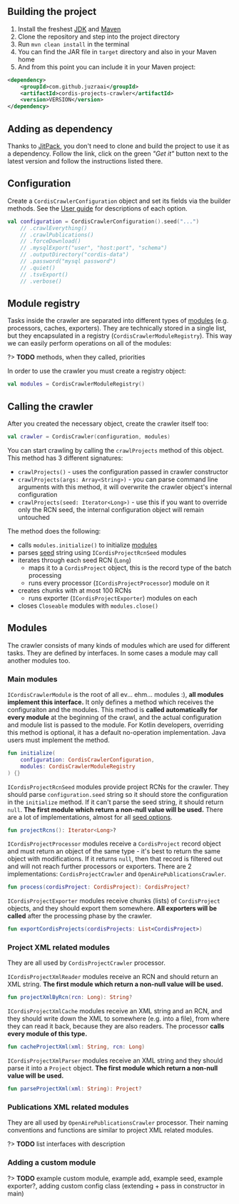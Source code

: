 ## Building the project

1. Install the freshest [JDK][java] and [Maven][maven]
2. Clone the repository and step into the project directory
3. Run `mvn clean install` in the terminal
4. You can find the JAR file in `target` directory and also in your Maven home
5. And from this point you can include it in your Maven project:

```xml
<dependency>
	<groupId>com.github.juzraai</groupId>
	<artifactId>cordis-projects-crawler</artifactId>
	<version>VERSION</version>
</dependency>
```



## Adding as dependency

Thanks to [JitPack][jitpack], you don't need to clone and build the project to use it as a dependency. Follow the link, click on the green *"Get it"* button next to the latest version and follow the instructions listed there.



## Configuration

Create a `CordisCrawlerConfiguration` object and set its fields via the builder methods. See the [User guide](USER_GUIDE.md) for descriptions of each option.

```kotlin
val configuration = CordisCrawlerConfiguration().seed("...")
	// .crawlEverything()
	// .crawlPublications()
	// .forceDownload()
	// .mysqlExport("user", "host:port", "schema")
	// .outputDirectory("cordis-data")
	// .password("mysql password")
	// .quiet()
	// .tsvExport()
	// .verbose()
```



## Module registry

Tasks inside the crawler are separated into different types of [modules](#modules) (e.g. processors, caches, exporters). They are technically stored in a single list, but they encapsulated in a registry (`CordisCrawlerModuleRegistry`). This way we can easily perform operations on all of the modules:

?> **TODO** methods, when they called, priorities

In order to use the crawler you must create a registry object:

```kotlin
val modules = CordisCrawlerModuleRegistry()
```



## Calling the crawler

After you created the necessary object, create the crawler itself too:

```kotlin
val crawler = CordisCrawler(configuration, modules)
```

You can start crawling by calling the `crawlProjects` method of this object. This method has 3 different signatures:

* `crawlProjects()` - uses the configuration passed in crawler constructor
* `crawlProjects(args: Array<String>)` - you can parse command line arguments with this method, it will overwrite the crawler object's internal configuration
* `crawlProjects(seed: Iterator<Long>)` - use this if you want to override only the RCN seed, the internal configuration object will remain untouched

The method does the following:

* calls `modules.initialize()` to initialize [modules](#modules)
* parses [seed](USER_GUIDE.md#seed) string using `ICordisProjectRcnSeed` modules
* iterates through each seed RCN (`Long`)
	* maps it to a `CordisProject` object, this is the record type of the batch processing
	* runs every processor (`ICordisProjectProcessor`) module on it
* creates chunks with at most 100 RCNs
	* runs exporter (`ICordisProjectExporter`) modules on each
* closes `Closeable` modules with `modules.close()`



## Modules

The crawler consists of many kinds of modules which are used for different tasks. They are defined by interfaces. In some cases a module may call another modules too.



### Main modules

`ICordisCrawlerModule` is the root of all ev... ehm... modules :), **all modules implement this interface.** It only defines a method which receives the configuraiton and the modules. This method is **called automatically for every module** at the beginning of the crawl, and the actual configuration and module list is passed to the module. For Kotlin developers, overriding this method is optional, it has a default no-operation implementation. Java users must implement the method.

```kotlin
fun initialize(
	configuration: CordisCrawlerConfiguration,
	modules: CordisCrawlerModuleRegistry
) {}
```

`ICordisProjectRcnSeed` modules provide project RCNs for the crawler. They should parse `configuration.seed` string so it should store the configuration in the `initialize` method. If it can't parse the seed string, it should return `null`. **The first module which return a non-null value will be used.** There are a lot of implementations, almost for all [seed options](USER_GUIDE.md#seed).

```kotlin
fun projectRcns(): Iterator<Long>?
```

`ICordisProjectProcessor` modules receive a `CordisProject` record object and must return an object of the same type - it's best to return the same object with modifications. If it returns `null`, then that record is filtered out and will not reach further processors or exporters. There are 2 implementations: `CordisProjectCrawler` and `OpenAirePublicationsCrawler`.

```kotlin
fun process(cordisProject: CordisProject): CordisProject?
```

`ICordisProjectExporter` modules receive chunks (lists) of `CordisProject` objects, and they should export them somewhere. **All exporters will be called** after the processing phase by the crawler.

```kotlin
fun exportCordisProjects(cordisProjects: List<CordisProject>)
```



### Project XML related modules

They are all used by `CordisProjectCrawler` processor.

`ICordisProjectXmlReader` modules receive an RCN and should return an XML string. **The first module which return a non-null value will be used.**

```kotlin
fun projectXmlByRcn(rcn: Long): String?
```

`ICordisProjectXmlCache` modules receive an XML string and an RCN, and they should write down the XML to somewhere (e.g. into a file), from where they can read it back, because they are also readers. The processor **calls every module of this type.**

```kotlin
fun cacheProjectXml(xml: String, rcn: Long)
```

`ICordisProjectXmlParser` modules receive an XML string and they should parse it into a `Project` object. **The first module which return a non-null value will be used.**

```kotlin
fun parseProjectXml(xml: String): Project?
```



### Publications XML related modules

They are all used by `OpenAirePublicationsCrawler` processor. Their naming conventions and functions are similar to project XML related modules.





?> **TODO** list interfaces with description







### Adding a custom module

?> **TODO** example custom module, example add, example seed, example exporter?, adding custom config class (extending + pass in constructor in main)



[java]: http://www.oracle.com/technetwork/java/javase/downloads/index.html
[jitpack]: https://jitpack.io/#juzraai/cordis-projects-crawler
[kotlin]: https://kotlinlang.org/
[maven]: https://maven.apache.org/